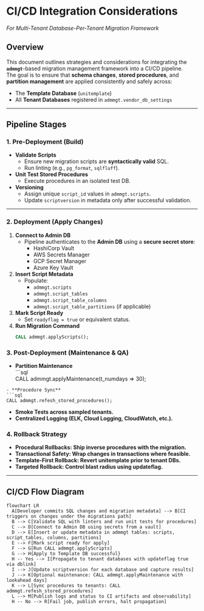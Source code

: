 # CI/CD Integration Considerations  
_For Multi-Tenant Database-Per-Tenant Migration Framework_

## Overview
This document outlines strategies and considerations for integrating the **`admmgt`**-based migration management framework into a CI/CD pipeline.  
The goal is to ensure that **schema changes**, **stored procedures**, and **partition management** are applied consistently and safely across:

- The **Template Database** (`unitemplate`)
- All **Tenant Databases** registered in `admmgt.vendor_db_settings`

---

## Pipeline Stages

### 1. **Pre-Deployment (Build)**
- **Validate Scripts**  
  - Ensure new migration scripts are **syntactically valid** SQL.
  - Run linting (e.g., `pg_format`, `sqlfluff`).
- **Unit Test Stored Procedures**  
  - Execute procedures in an isolated test DB.
- **Versioning**  
  - Assign unique `script_id` values in `admmgt.scripts`.
  - Update `scriptversion` in metadata only after successful validation.

---

### 2. **Deployment (Apply Changes)**
1. **Connect to Admin DB**
   - Pipeline authenticates to the **Admin DB** using a **secure secret store**:
     - HashiCorp Vault  
     - AWS Secrets Manager  
     - GCP Secret Manager  
     - Azure Key Vault  
2. **Insert Script Metadata**
   - Populate:
     - `admmgt.scripts`
     - `admmgt.script_tables`
     - `admmgt.script_table_columns`
     - `admmgt.script_table_partitions` (if applicable)
3. **Mark Script Ready**
   - Set `readyflag = true` or equivalent status.
4. **Run Migration Command**
   ```sql
   CALL admmgt.applyScripts();
   ```

### 3. **Post-Deployment (Maintenance & QA)**
   - **Partition Maintenance**       
    ```sql        
   CALL admmgt.applyMaintenance(t_numdays => 30);    
   ```   
   - **Procedure Sync**       
   ```sql       
   CALL admmgt.refesh_stored_procedures();
   ```
   - **Smoke Tests across sampled tenants.**
   - **Centralized Logging (ELK, Cloud Logging, CloudWatch, etc.).**

### 4. **Rollback Strategy**
   - **Procedural Rollbacks: Ship inverse procedures with the migration.**
   - **Transactional Safety: Wrap changes in transactions where feasible.**
   - **Template-First Rollback: Revert unitemplate prior to tenant DBs.**
   - **Targeted Rollback: Control blast radius using updateflag.**
---

## CI/CD Flow Diagram

```mermaid
flowchart LR
  A[Developer commits SQL changes and migration metadata] --> B[CI triggers on changes under the migrations path]
  B --> C[Validate SQL with linters and run unit tests for procedures]
  C --> D[Connect to Admin DB using secrets from a vault]
  D --> E[Insert or update metadata in admmgt tables: scripts, script_tables, columns, partitions]
  E --> F[Mark script ready for apply]
  F --> G[Run CALL admmgt.applyScripts]
  G --> H{Apply to Template DB successful}
  H -- Yes --> I[Propagate to tenant databases with updateflag true via dblink]
  I --> J[Update scriptversion for each database and capture results]
  J --> K[Optional maintenance: CALL admmgt.applyMaintenance with lookahead days]
  K --> L[Sync procedures to tenants: CALL admmgt.refesh_stored_procedures]
  L --> M[Publish logs and status to CI artifacts and observability]
  H -- No --> R[Fail job, publish errors, halt propagation]